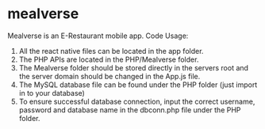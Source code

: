# mealverse
Mealverse is an E-Restaurant mobile app.
Code Usage: 
1. All the react native files can be located in the app folder.
2. The PHP APIs are located in the PHP/Mealverse folder.
3. The Mealverse folder should be stored directly in the servers root and the server domain should be changed in the App.js file.
4. The MySQL database file can be found under the PHP folder (just import in to your database)
5. To ensure successful database connection, input the correct username, password and database name in the dbconn.php file under the PHP folder.
